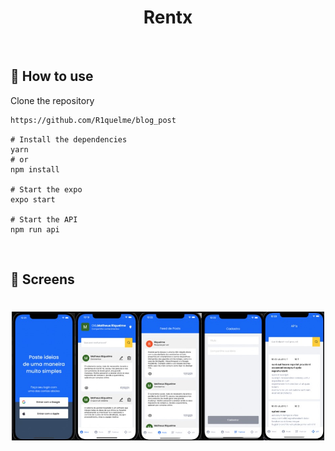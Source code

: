 <h1 align="center">
  Rentx
</h1>
<br>

## :dart: How to use
Clone the repository

```bash
https://github.com/R1quelme/blog_post
```
```
# Install the dependencies
yarn
# or
npm install

# Start the expo
expo start

# Start the API
npm run api
```

<br>
<a id="screens"></a>

## :iphone: Screens

<h1 align="center">
<img alt="BlogPost" title="BlogPost" src="https://github.com/R1quelme/blog_post/blob/main/src/assets/telasApp.jpeg" width="500px"/>
</h1>
